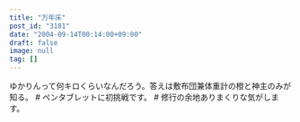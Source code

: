 ```yaml
---
title: "万年床"
post_id: "3181"
date: "2004-09-14T00:14:00+09:00"
draft: false
image: null
tag: []
---
```



ゆかりんって何キロくらいなんだろう。答えは敷布団兼体重計の橙と神主のみが知る。 # ペンタブレットに初挑戦です。 # 修行の余地ありまくりな気がします。
